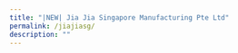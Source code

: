 ```yaml
---
title: "|NEW| Jia Jia Singapore Manufacturing Pte Ltd"
permalink: /jiajiasg/
description: ""
---
```

